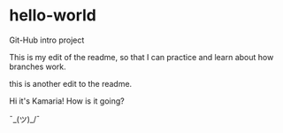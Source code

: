 # hello-world
Git-Hub intro project

This is my edit of the readme, so that I can practice and learn about how branches work.

this is another edit to the readme.

Hi it's Kamaria! How is it going?

¯\_(ツ)_/¯
